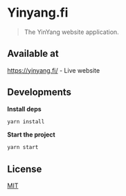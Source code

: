 # Yinyang.fi

> The YinYang website application.

## Available at

https://yinyang.fi/ - Live website

## Developments

**Install deps**

```sh
yarn install
```

**Start the project**

```sh
yarn start
```

## License

[MIT](LICENSE)
